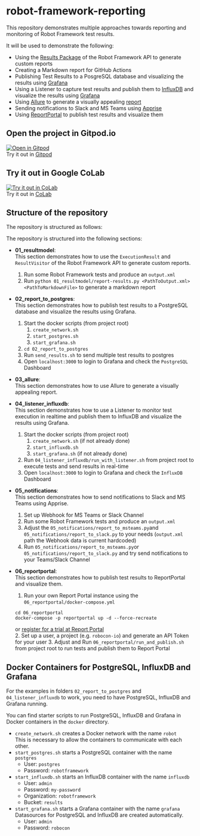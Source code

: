 # robot-framework-reporting

This repository demonstrates multiple approaches towards reporting and monitoring of Robot Framework test results.

It will be used to demonstrate the following:
- Using the [Results Package](https://robot-framework.readthedocs.io/en/master/autodoc/robot.result.html) of the Robot Framework API to generate custom reports
- Creating a Markdown report for GitHub Actions
- Publishing Test Results to a PosgreSQL database and visualizing the results using [Grafana](https://grafana.com/)
- Using a Listener to capture test results and publish them to [InfluxDB](https://www.influxdata.com/) and visualize the results using [Grafana](https://grafana.com/)
- Using [Allure](https://allurereport.org/) to generate a visually appealing [report](https://manykarim.github.io/robot-framework-reporting/9/allure-report/index.html)
- Sending notifications to Slack and MS Teams using [Apprise](https://github.com/caronc/apprise)
- Using [ReportPortal](https://reportportal.io/) to publish test results and visualize them

## Open the project in Gitpod.io
[![Open in Gitpod](https://gitpod.io/button/open-in-gitpod.svg)](https://gitpod.io/#https://github.com/manykarim/robotframework-reporting)  
Try it out in  [Gitpod](https://gitpod.io/#https://github.com/manykarim/robot-framework-reporting)

## Try it out in Google CoLab
[![Try it out in CoLab](https://colab.research.google.com/assets/colab-badge.svg)](https://colab.research.google.com/github/manykarim/robot-framework-reporting/blob/main/robot_framework_reporting.ipynb)  
Try it out in [CoLab](https://colab.research.google.com/github/manykarim/robot-framework-reporting/blob/main/robot_framework_reporting.ipynb)

## Structure of the repository

The repository is structured as follows:

The repository is structured into the following sections:

- **01_resultmodel**:   
    This section demonstrates how to use the `ExecutionResult` and `ResultVisitor` of the Robot Framework API to generate custom reports.  
    1. Run some Robot Framework tests and produce an `output.xml`
    2. Run `python 01_resultmodel/report-results.py <PathToOutput.xml> <PathToMarkdownFile>` to generate a markdown report

- **02_report_to_postgres**:  
    This section demonstrates how to publish test results to a PostgreSQL database and visualize the results using Grafana.
    1. Start the docker scripts (from project root)  
        1. `create_network.sh`
        2. `start_postgres.sh`
        3. `start_grafana.sh`
    2. `cd 02_report_to_postgres`
    3. Run `send_results.sh` to send multiple test results to postgres
    3. Open `localhost:3000` to login to Grafana and check the `PostgreSQL` Dashboard

- **03_allure**:  
    This section demonstrates how to use Allure to generate a visually appealing report.

- **04_listener_influxdb**:  
    This section demonstrates how to use a Listener to monitor test execution in realtime and publish them to InfluxDB and visualize the results using Grafana.
    1. Start the docker scripts (from project root)  
        1. `create_network.sh` (if not already done)
        2. `start_influxdb.sh`
        3. `start_grafana.sh` (if not already done)
    2. Run `04_listener_influxdb/run_with_listener.sh` from project root to execute tests and send results in real-time
    3. Open `localhost:3000` to login to Grafana and check the `InfluxDB` Dashboard

- **05_notifications**:  
    This section demonstrates how to send notifications to Slack and MS Teams using Apprise.
    1. Set up Webhook for MS Teams or Slack Channel 
    2. Run some Robot Framework tests and produce an `output.xml`
    3. Adjust the `05_notifications/report_to_msteams.py`and `05_notifications/report_to_slack.py` to your needs (`output.xml` path the Webhook data is current hardcoded)
    3. Run `05_notifications/report_to_msteams.py`or `05_notifications/report_to_slack.py` and try send notifications to your Teams/Slack Channel

- **06_reportportal**:  
    This section demonstrates how to publish test results to ReportPortal and visualize them.
    1. Run your own Report Portal instance using the `06_reportportal/docker-compose.yml`  
    ```shell
    cd 06_reportportal
    docker-compose -p reportportal up -d --force-recreate
    ```
    or [register for a trial at Report Portal](https://reportportal.io/pricing/saas)   
    2. Set up a user, a project (e.g. `robocon-io`) and generate an API Token for your user
    3. Adjust and Run `06_reportportal/run_and_publish.sh` from project root to run tests and publish them to Report Portal 

## Docker Containers for PostgreSQL, InfluxDB and Grafana

For the examples in folders `02_report_to_postgres` and `04_listener_influxdb` to work, you need to have PostgreSQL, InfluxDB and Grafana running.

You can find starter scripts to run PostgreSQL, InfluxDB and Grafana in Docker containers in the `docker` directory.

- `create_network.sh` creates a Docker network with the name `robot`  
This is necessary to allow the containers to communicate with each other.
- `start_postgres.sh` starts a PostgreSQL container with the name `postgres`
    - User: `postgres`
    - Password: `robotframework`
- `start_influxdb.sh` starts an InfluxDB container with the name `influxdb`
    - User: `admin`
    - Password: `my-password`
    - Organization: `robotframework`
    - Bucket: `results`
- `start_grafana.sh` starts a Grafana container with the name `grafana`  
Datasources for PostgreSQL and InfluxDB are created automatically.
    - User: `admin`
    - Password: `robocon`  
